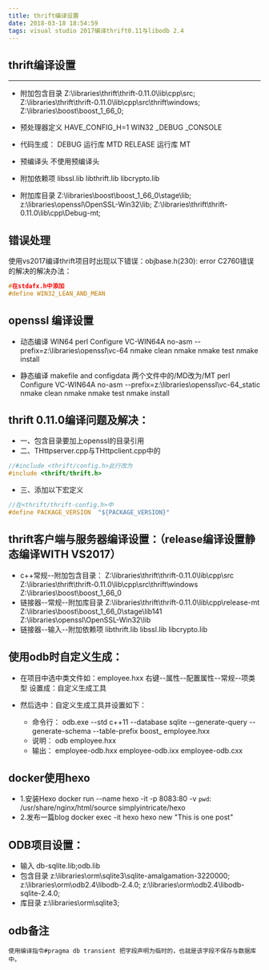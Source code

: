 ```yaml
---
title: thrift编译设置
date: 2018-03-18 18:54:59
tags: visual studio 2017编译thrift0.11与libodb 2.4 
---
```



## thrift编译设置

***

* 附加包含目录
		Z:\libraries\thrift\thrift-0.11.0\lib\cpp\src;
		Z:\libraries\thrift\thrift-0.11.0\lib\cpp\src\thrift\windows;
		Z:\libraries\boost\boost_1_66_0;


* 预处理器定义
    	HAVE_CONFIG_H=1
		WIN32
		_DEBUG
		_CONSOLE

* 代码生成：
		DEBUG  运行库 MTD
		RELEASE 运行库 MT


* 预编译头
		不使用预编译头



* 附加依赖项
		libssl.lib
		libthrift.lib
		libcrypto.lib

* 附加库目录
		Z:\libraries\boost\boost_1_66_0\stage\lib;
		z:\libraries\openssl\OpenSSL-Win32\lib;
		Z:\libraries\thrift\thrift-0.11.0\lib\cpp\Debug-mt;



## 错误处理

使用vs2017编译thrift项目时出现以下错误：objbase.h(230): error C2760错误的解决的解决办法：
~~~cpp
#在stdafx.h中添加
#define WIN32_LEAN_AND_MEAN
~~~



## openssl 编译设置

* 动态编译
		WIN64
		perl Configure VC-WIN64A no-asm --prefix=z:\libraries\openssl\vc-64
		nmake clean
		nmake
		nmake test
		nmake install


* 静态编译
		makefile and configdata 两个文件中的/MD改为/MT
		perl Configure VC-WIN64A no-asm --prefix=z:\libraries\openssl\vc-64_static
		nmake clean
		nmake
		nmake test
		nmake install



## thrift 0.11.0编译问题及解决：

* 一、包含目录要加上openssl的目录引用
* 二、THttpserver.cpp与THttpclient.cpp中的
~~~cpp
//#include <thrift/config.h>此行改为
#include <thrift/thrift.h>
~~~

* 三、添加以下宏定义
~~~cpp
//在<thrift/thrift-config.h>中
#define PACKAGE_VERSION  "${PACKAGE_VERSION}"
~~~




## thrift客户端与服务器编译设置：（release编译设置静态编译WITH VS2017）

* c++常规--附加包含目录：
		Z:\libraries\thrift\thrift-0.11.0\lib\cpp\src
		Z:\libraries\thrift\thrift-0.11.0\lib\cpp\src\thrift\windows
		Z:\libraries\boost\boost_1_66_0
* 链接器--常规--附加库目录
		Z:\libraries\thrift\thrift-0.11.0\lib\cpp\release-mt
		Z:\libraries\boost\boost_1_66_0\stage\lib141
		Z:\libraries\openssl\OpenSSL-Win32\lib
* 链接器--输入--附加依赖项
		libthrift.lib
		libssl.lib
		libcrypto.lib





## 使用odb时自定义生成：

* 在项目中选中类文件如：employee.hxx  右键--属性--配置属性--常规--项类型 设置成：自定义生成工具

* 然后选中：自定义生成工具并设置如下：

	* 命令行：
			odb.exe --std c++11 --database sqlite --generate-query --generate-schema --table-prefix boost_ employee.hxx
    * 说明：
			odb employee.hxx
    * 输出：
			employee-odb.hxx
			employee-odb.ixx
			employee-odb.cxx




## docker使用hexo

* 1.安装Hexo
		docker run --name hexo -it -p 8083:80 -v `pwd`: /usr/share/nginx/html/source simplyintricate/hexo
* 2.发布一篇blog
		docker exec -it hexo hexo new "This is one post"



## ODB项目设置：

* 输入
		db-sqlite.lib;odb.lib
* 包含目录
		z:\libraries\orm\sqlite3\sqlite-amalgamation-3220000;
        z:\libraries\orm\odb2.4\libodb-2.4.0;
        z:\libraries\orm\odb2.4\libodb-sqlite-2.4.0;
* 库目录
    	z:\libraries\orm\sqlite3\;


## odb备注
	使用编译指令#pragma db transient 把字段声明为临时的，也就是该字段不保存与数据库中。